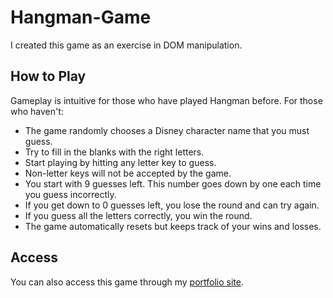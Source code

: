 # Hangman-Game

I created this game as an exercise in DOM manipulation.

## How to Play

Gameplay is intuitive for those who have played Hangman before. For those who haven't:

- The game randomly chooses a Disney character name that you must guess.
- Try to fill in the blanks with the right letters.
- Start playing by hitting any letter key to guess.
- Non-letter keys will not be accepted by the game.
- You start with 9 guesses left. This number goes down by one each time you guess incorrectly.
- If you get down to 0 guesses left, you lose the round and can try again.
- If you guess all the letters correctly, you win the round.
- The game automatically resets but keeps track of your wins and losses.

## Access

You can also access this game through my [portfolio site](https://jkhwu.github.io/Responsive-Portfolio/portfolio.html).

